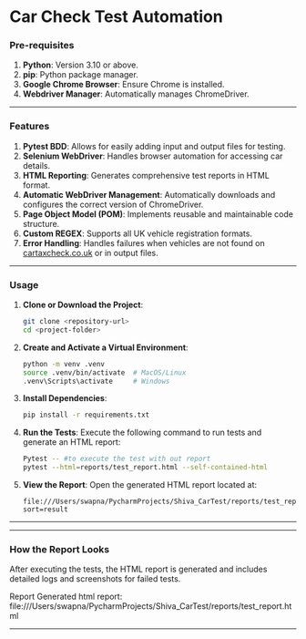 
# Car Check Test Automation

### Pre-requisites

1. **Python**: Version 3.10 or above.
2. **pip**: Python package manager.
3. **Google Chrome Browser**: Ensure Chrome is installed.
4. **Webdriver Manager**: Automatically manages ChromeDriver.
 
---

### Features

1. **Pytest BDD**: Allows for easily adding input and output files for testing.
2. **Selenium WebDriver**: Handles browser automation for accessing car details.
3. **HTML Reporting**: Generates comprehensive test reports in HTML format.
4. **Automatic WebDriver Management**: Automatically downloads and configures the correct version of ChromeDriver.
5. **Page Object Model (POM)**: Implements reusable and maintainable code structure.
6. **Custom REGEX**: Supports all UK vehicle registration formats.
7. **Error Handling**: Handles failures when vehicles are not found on [cartaxcheck.co.uk](https://cartaxcheck.co.uk) or in output files.

---

### Usage

1. **Clone or Download the Project**:
   ```bash
   git clone <repository-url>
   cd <project-folder>
   ```

2. **Create and Activate a Virtual Environment**:
   ```bash
   python -m venv .venv
   source .venv/bin/activate  # MacOS/Linux
   .venv\Scripts\activate     # Windows
   ```

3. **Install Dependencies**:
   ```bash
   pip install -r requirements.txt
   ```

4. **Run the Tests**:
   Execute the following command to run tests and generate an HTML report:
   ```bash
   Pytest -- #to execute the test with out report 
   pytest --html=reports/test_report.html --self-contained-html
   ```

5. **View the Report**:
   Open the generated HTML report located at:
   ```plaintext
   file:///Users/swapna/PycharmProjects/Shiva_CarTest/reports/test_report.html?sort=result
   ```

---


---

### How the Report Looks

After executing the tests, the HTML report is generated and includes detailed logs and screenshots for failed tests.

Report 
 Generated html report: file:///Users/swapna/PycharmProjects/Shiva_CarTest/reports/test_report.html 

---

